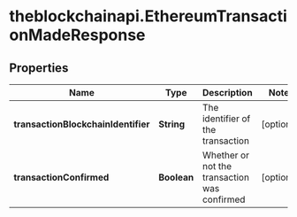 # theblockchainapi.EthereumTransactionMadeResponse

## Properties

Name | Type | Description | Notes
------------ | ------------- | ------------- | -------------
**transactionBlockchainIdentifier** | **String** | The identifier of the transaction | [optional] 
**transactionConfirmed** | **Boolean** | Whether or not the transaction was confirmed | [optional] 


